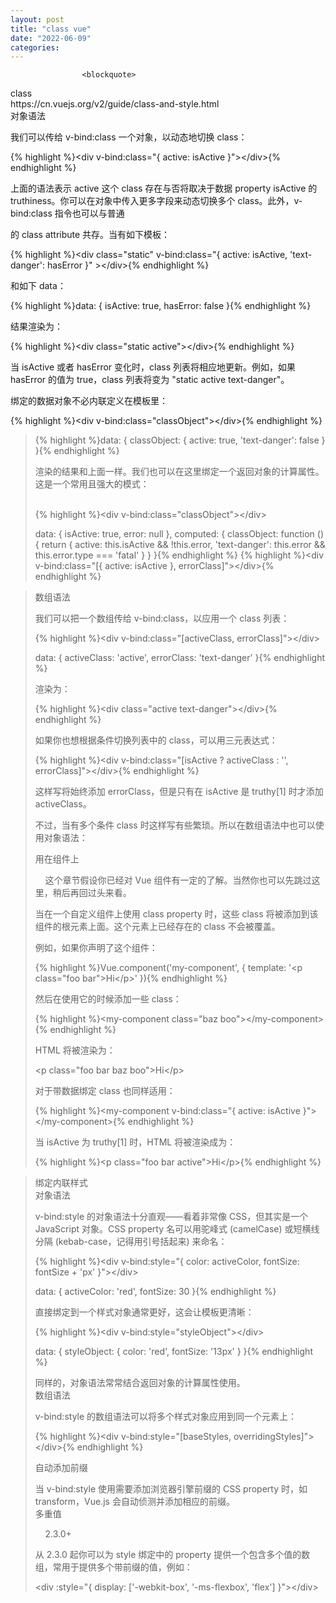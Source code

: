 ```yaml
---
layout: post
title: "class vue"
date: "2022-06-09"
categories: 
---
```


                    <blockquote> 
 <p>class<br> https://cn.vuejs.org/v2/guide/class-and-style.html<br> 对象语法</p> 
 <p>我们可以传给 v-bind:class 一个对象，以动态地切换 class：</p> 
 {% highlight %}&lt;div v-bind:class="{ active: isActive }"&gt;&lt;/div&gt;{% endhighlight %} 
 <p>上面的语法表示 active 这个 class 存在与否将取决于数据 property isActive 的 truthiness。你可以在对象中传入更多字段来动态切换多个 class。此外，v-bind:class 指令也可以与普通</p> 
 <p>的 class attribute 共存。当有如下模板：</p> 
 <p></p> 
 {% highlight %}&lt;div
  class="static"
  v-bind:class="{ active: isActive, 'text-danger': hasError }"
&gt;&lt;/div&gt;{% endhighlight %} 
 <p>和如下 data：</p> 
 {% highlight %}data: {
  isActive: true,
  hasError: false
}{% endhighlight %} 
 <p>结果渲染为：</p> 
 {% highlight %}&lt;div class="static active"&gt;&lt;/div&gt;{% endhighlight %} 
 <p>当 isActive 或者 hasError 变化时，class 列表将相应地更新。例如，如果 hasError 的值为 true，class 列表将变为 "static active text-danger"。</p> 
 <p>绑定的数据对象不必内联定义在模板里：</p> 
 {% highlight %}&lt;div v-bind:class="classObject"&gt;&lt;/div&gt;{% endhighlight %} 
 <p></p> 
</blockquote> 
<blockquote> 
 {% highlight %}data: {
  classObject: {
    active: true,
    'text-danger': false
  }
}{% endhighlight %} 
 <p>渲染的结果和上面一样。我们也可以在这里绑定一个返回对象的计算属性。这是一个常用且强大的模式：<br>  </p> 
 {% highlight %}&lt;div v-bind:class="classObject"&gt;&lt;/div&gt;

data: {
  isActive: true,
  error: null
},
computed: {
  classObject: function () {
    return {
      active: this.isActive &amp;&amp; !this.error,
      'text-danger': this.error &amp;&amp; this.error.type === 'fatal'
    }
  }
}{% endhighlight %} 
 {% highlight %}&lt;div v-bind:class="[{ active: isActive }, errorClass]"&gt;&lt;/div&gt;{% endhighlight %} 
 <p></p> 
</blockquote> 
<blockquote> 
 <p>数组语法</p> 
 <p>我们可以把一个数组传给 v-bind:class，以应用一个 class 列表：</p> 
 {% highlight %}&lt;div v-bind:class="[activeClass, errorClass]"&gt;&lt;/div&gt;

data: {
  activeClass: 'active',
  errorClass: 'text-danger'
}{% endhighlight %} 
 <p>渲染为：</p> 
 {% highlight %}&lt;div class="active text-danger"&gt;&lt;/div&gt;{% endhighlight %} 
 <p>如果你也想根据条件切换列表中的 class，可以用三元表达式：</p> 
 {% highlight %}&lt;div v-bind:class="[isActive ? activeClass : '', errorClass]"&gt;&lt;/div&gt;{% endhighlight %} 
 <p>这样写将始终添加 errorClass，但是只有在 isActive 是 truthy[1] 时才添加 activeClass。</p> 
 <p>不过，当有多个条件 class 时这样写有些繁琐。所以在数组语法中也可以使用对象语法：</p> 
 <p></p> 
 <p>用在组件上</p> 
 <p>    这个章节假设你已经对 Vue 组件有一定的了解。当然你也可以先跳过这里，稍后再回过头来看。</p> 
 <p>当在一个自定义组件上使用 class property 时，这些 class 将被添加到该组件的根元素上面。这个元素上已经存在的 class 不会被覆盖。</p> 
 <p>例如，如果你声明了这个组件：</p> 
 {% highlight %}Vue.component('my-component', {
  template: '&lt;p class="foo bar"&gt;Hi&lt;/p&gt;'
}){% endhighlight %} 
 <p>然后在使用它的时候添加一些 class：</p> 
 {% highlight %}&lt;my-component class="baz boo"&gt;&lt;/my-component&gt;{% endhighlight %} 
 <p>HTML 将被渲染为：</p> 
 <p>&lt;p class="foo bar baz boo"&gt;Hi&lt;/p&gt;</p> 
 <p>对于带数据绑定 class 也同样适用：</p> 
 {% highlight %}&lt;my-component v-bind:class="{ active: isActive }"&gt;&lt;/my-component&gt;{% endhighlight %} 
 <p>当 isActive 为 truthy[1] 时，HTML 将被渲染成为：</p> 
 {% highlight %}&lt;p class="foo bar active"&gt;Hi&lt;/p&gt;{% endhighlight %} 
 <p></p> 
</blockquote> 
<blockquote> 
 <p>绑定内联样式<br> 对象语法</p> 
 <p>v-bind:style 的对象语法十分直观——看着非常像 CSS，但其实是一个 JavaScript 对象。CSS property 名可以用驼峰式 (camelCase) 或短横线分隔 (kebab-case，记得用引号括起来) 来命名：</p> 
 {% highlight %}&lt;div v-bind:style="{ color: activeColor, fontSize: fontSize + 'px' }"&gt;&lt;/div&gt;

data: {
  activeColor: 'red',
  fontSize: 30
}{% endhighlight %} 
 <p>直接绑定到一个样式对象通常更好，这会让模板更清晰：</p> 
 {% highlight %}&lt;div v-bind:style="styleObject"&gt;&lt;/div&gt;

data: {
  styleObject: {
    color: 'red',
    fontSize: '13px'
  }
}{% endhighlight %} 
 <p>同样的，对象语法常常结合返回对象的计算属性使用。<br> 数组语法</p> 
 <p>v-bind:style 的数组语法可以将多个样式对象应用到同一个元素上：</p> 
 {% highlight %}&lt;div v-bind:style="[baseStyles, overridingStyles]"&gt;&lt;/div&gt;{% endhighlight %} 
 <p>自动添加前缀</p> 
 <p>当 v-bind:style 使用需要添加浏览器引擎前缀的 CSS property 时，如 transform，Vue.js 会自动侦测并添加相应的前缀。<br> 多重值</p> 
 <p>    2.3.0+</p> 
 <p>从 2.3.0 起你可以为 style 绑定中的 property 提供一个包含多个值的数组，常用于提供多个带前缀的值，例如：</p> 
 <p>&lt;div :style="{ display: ['-webkit-box', '-ms-flexbox', 'flex'] }"&gt;&lt;/div&gt;</p> 
</blockquote> 
<p></p>
                
